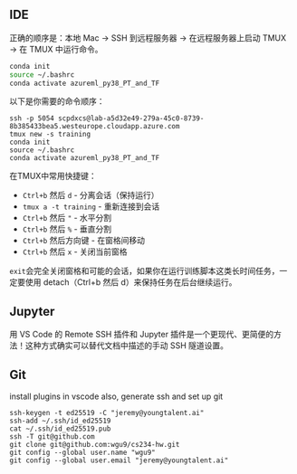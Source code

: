 ## IDE
正确的顺序是：本地 Mac → SSH 到远程服务器 → 在远程服务器上启动 TMUX → 在 TMUX 中运行命令。


```bash
conda init
source ~/.bashrc
conda activate azureml_py38_PT_and_TF
```



以下是你需要的命令顺序：

```
ssh -p 5054 scpdxcs@lab-a5d32e49-279a-45c0-8739-8b385433bea5.westeurope.cloudapp.azure.com
tmux new -s training
conda init
source ~/.bashrc
conda activate azureml_py38_PT_and_TF
```

在TMUX中常用快捷键：
- `Ctrl+b` 然后 `d` - 分离会话（保持运行）
- `tmux a -t training` - 重新连接到会话
- `Ctrl+b` 然后 `"` - 水平分割
- `Ctrl+b` 然后 `%` - 垂直分割
- `Ctrl+b` 然后方向键 - 在窗格间移动
- `Ctrl+b` 然后 `x` - 关闭当前窗格

`exit`会完全关闭窗格和可能的会话，如果你在运行训练脚本这类长时间任务，一定要使用 detach（Ctrl+b 然后 d）来保持任务在后台继续运行。


## Jupyter

用 VS Code 的 Remote SSH 插件和 Jupyter 插件是一个更现代、更简便的方法！这种方式确实可以替代文档中描述的手动 SSH 隧道设置。

## Git

install plugins in vscode
also, generate ssh and set up git

```
ssh-keygen -t ed25519 -C "jeremy@youngtalent.ai"
ssh-add ~/.ssh/id_ed25519
cat ~/.ssh/id_ed25519.pub
ssh -T git@github.com
git clone git@github.com:wgu9/cs234-hw.git
git config --global user.name "wgu9"
git config --global user.email "jeremy@youngtalent.ai"
```
